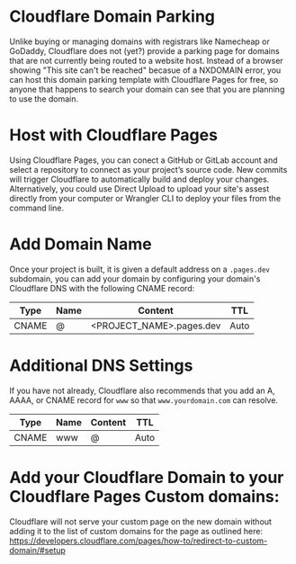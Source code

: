 # Cloudflare Domain Parking

Unlike buying or managing domains with registrars like Namecheap or GoDaddy, Cloudflare does not (yet?) provide a parking page for domains that are not currently being routed to a website host. Instead of a browser showing "This site can't be reached" becasue of a NXDOMAIN error, you can host this domain parking template with Cloudflare Pages for free, so anyone that happens to search your domain can see that you are planning to use the domain.

# Host with Cloudflare Pages

Using Cloudflare Pages, you can conect a GitHub or GitLab account and select a repository to connect as your project’s source code. New commits will trigger Cloudflare to automatically build and deploy your changes. Alternatively, you could use Direct Upload to upload your site's assest directly from your computer or Wrangler CLI to deploy your files from the command line.

# Add Domain Name
Once your project is built, it is given a default address on a `.pages.dev` subdomain, you can add your domain by configuring your domain's Cloudflare DNS with the following CNAME record:

| Type  | Name | Content                  | TTL  |
| ------| ---- | ------------------------ | ---- |
| CNAME | @    | <PROJECT_NAME>.pages.dev | Auto | 

# Additional DNS Settings

If you have not already, Cloudflare also recommends that you add an A, AAAA, or CNAME record for `www` so that `www.yourdomain.com` can resolve. 

| Type  | Name | Content | TTL  |
| ------| ---- | ------- | ---- |
| CNAME | www  | @       | Auto |

# Add your Cloudflare Domain to your Cloudflare Pages Custom domains:

Cloudflare will not serve your custom page on the new domain without adding it to the list of custom domains for the page as outlined here: https://developers.cloudflare.com/pages/how-to/redirect-to-custom-domain/#setup
